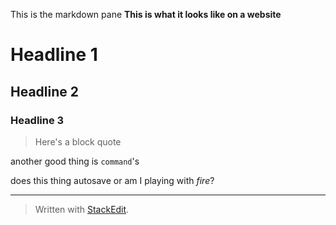 
This is the markdown pane
**This is what it looks like on a website**

# Headline 1
## Headline 2
### Headline 3

> Here's a block quote

another good thing is `command`'s 

does this thing autosave
or am I playing with *fire*?

----------


> Written with [StackEdit](https://stackedit.io/).